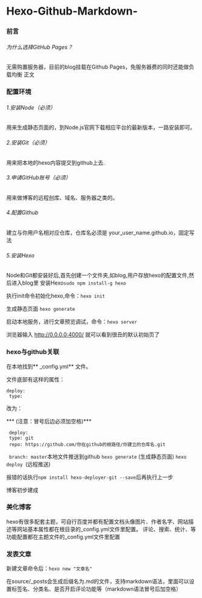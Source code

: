 # Hexo-Github-Markdown-

### 前言
###### 为什么选择GitHub Pages？
无需购置服务器，目前的blog挂载在Github Pages，免服务器费的同时还能做负载均衡
正文
### 配置环境
###### 1.安装Node（必须）
用来生成静态页面的，到Node.js官网下载相应平台的最新版本，一路安装即可。
###### 2.安装Git（必须）
用来把本地的hexo内容提交到github上去.
###### 3.申请GitHub账号（必须）
用来做博客的远程创库、域名、服务器之类的。
###### 4.配置Github
建立与你用户名相对应仓库，仓库名必须是 your_user_name.github.io，固定写法

###### 5.安装Hexo
Node和Git都安装好后,首先创建一个文件夹,如blog,用户存放hexo的配置文件,然后进入blog里
安装Hexo`sudo npm install-g hexo`

执行init命令初始化hexo,命令：`hexo init`

生成静态页面 `hexo generate`

启动本地服务，进行文章预览调试，命令：`hexo server`

浏览器输入 http://0.0.0.0:4000/ 就可以看到很丑的默认初始页了

### hexo与github关联
在本地找到** _config.yml** 文件。

文件底部有这样的属性：
```shell
deploy:
 type:
```
改为：

*** (注意：冒号后边必须加空格)***

```shell
 deploy:
 type: git
 repo: https://github.com/你在github的根路径/你建立的仓库名.git
```

` branch: master`本地文件推送到github
`hexo generate` (生成静态页面)
`hexo deploy `(远程推送)

报错的话执行` npm install hexo-deployer-git --save `后再执行上一步

博客初步建成

### 美化博客
hexo有很多配套主题，可自行百度并都有配置文档头像图片、作者名字、网站描述等网站基本属性都在根目录的_config.yml文件里配置。
评论、搜索、统计、等功能配置都在主题文件的_config.yml文件里配置

### 发表文章
新建文章命令后：`hexo new "文章名"`

在source/_posts会生成后缀名为.md的文件，支持markdown语法，里面可以设置标签名、分类名、是否开启评论功能等（markdown语法冒号后加空格）


